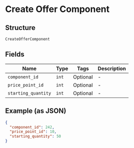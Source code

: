 
# Create Offer Component

## Structure

`CreateOfferComponent`

## Fields

| Name | Type | Tags | Description |
|  --- | --- | --- | --- |
| `component_id` | `int` | Optional | - |
| `price_point_id` | `int` | Optional | - |
| `starting_quantity` | `int` | Optional | - |

## Example (as JSON)

```json
{
  "component_id": 242,
  "price_point_id": 10,
  "starting_quantity": 50
}
```

